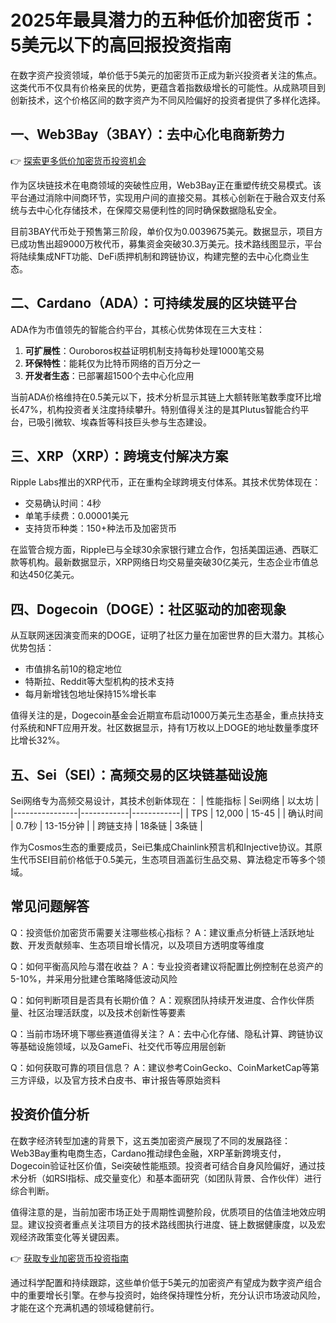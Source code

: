# 2025年最具潜力的五种低价加密货币：5美元以下的高回报投资指南

在数字资产投资领域，单价低于5美元的加密货币正成为新兴投资者关注的焦点。这类代币不仅具有价格亲民的优势，更蕴含着指数级增长的可能性。从成熟项目到创新技术，这个价格区间的数字资产为不同风险偏好的投资者提供了多样化选择。

## 一、Web3Bay（3BAY）：去中心化电商新势力

👉 [探索更多低价加密货币投资机会](https://bit.ly/okx_welcome)

作为区块链技术在电商领域的突破性应用，Web3Bay正在重塑传统交易模式。该平台通过消除中间商环节，实现用户间的直接交易。其核心创新在于融合双支付系统与去中心化存储技术，在保障交易便利性的同时确保数据隐私安全。

目前3BAY代币处于预售第三阶段，单价仅为0.0039675美元。数据显示，项目方已成功售出超9000万枚代币，募集资金突破30.3万美元。技术路线图显示，平台将陆续集成NFT功能、DeFi质押机制和跨链协议，构建完整的去中心化商业生态。

## 二、Cardano（ADA）：可持续发展的区块链平台

ADA作为市值领先的智能合约平台，其核心优势体现在三大支柱：
1. **可扩展性**：Ouroboros权益证明机制支持每秒处理1000笔交易
2. **环保特性**：能耗仅为比特币网络的百万分之一
3. **开发者生态**：已部署超1500个去中心化应用

当前ADA价格维持在0.5美元以下，技术分析显示其链上大额转账笔数季度环比增长47%，机构投资者关注度持续攀升。特别值得关注的是其Plutus智能合约平台，已吸引微软、埃森哲等科技巨头参与生态建设。

## 三、XRP（XRP）：跨境支付解决方案

Ripple Labs推出的XRP代币，正在重构全球跨境支付体系。其技术优势体现在：
- 交易确认时间：4秒
- 单笔手续费：0.00001美元
- 支持货币种类：150+种法币及加密货币

在监管合规方面，Ripple已与全球30余家银行建立合作，包括美国运通、西联汇款等机构。最新数据显示，XRP网络日均交易量突破30亿美元，生态企业市值总和达450亿美元。

## 四、Dogecoin（DOGE）：社区驱动的加密现象

从互联网迷因演变而来的DOGE，证明了社区力量在加密世界的巨大潜力。其核心优势包括：
- 市值排名前10的稳定地位
- 特斯拉、Reddit等大型机构的技术支持
- 每月新增钱包地址保持15%增长率

值得关注的是，Dogecoin基金会近期宣布启动1000万美元生态基金，重点扶持支付系统和NFT应用开发。社区数据显示，持有1万枚以上DOGE的地址数量季度环比增长32%。

## 五、Sei（SEI）：高频交易的区块链基础设施

Sei网络专为高频交易设计，其技术创新体现在：
| 性能指标       | Sei网络     | 以太坊     |
|----------------|------------|------------|
| TPS            | 12,000     | 15-45      |
| 确认时间       | 0.7秒      | 13-15分钟  |
| 跨链支持       | 18条链     | 3条链      |

作为Cosmos生态的重要成员，Sei已集成Chainlink预言机和Injective协议。其原生代币SEI目前价格低于0.5美元，生态项目涵盖衍生品交易、算法稳定币等多个领域。

## 常见问题解答

Q：投资低价加密货币需要关注哪些核心指标？
A：建议重点分析链上活跃地址数、开发贡献频率、生态项目增长情况，以及项目方透明度等维度

Q：如何平衡高风险与潜在收益？
A：专业投资者建议将配置比例控制在总资产的5-10%，并采用分批建仓策略降低波动风险

Q：如何判断项目是否具有长期价值？
A：观察团队持续开发进度、合作伙伴质量、社区治理活跃度，以及技术创新性等要素

Q：当前市场环境下哪些赛道值得关注？
A：去中心化存储、隐私计算、跨链协议等基础设施领域，以及GameFi、社交代币等应用层创新

Q：如何获取可靠的项目信息？
A：建议参考CoinGecko、CoinMarketCap等第三方评级，以及官方技术白皮书、审计报告等原始资料

## 投资价值分析

在数字经济转型加速的背景下，这五类加密资产展现了不同的发展路径：Web3Bay重构电商生态，Cardano推动绿色金融，XRP革新跨境支付，Dogecoin验证社区价值，Sei突破性能瓶颈。投资者可结合自身风险偏好，通过技术分析（如RSI指标、成交量变化）和基本面研究（如团队背景、合作伙伴）进行综合判断。

值得注意的是，当前加密市场正处于周期性调整阶段，优质项目的估值洼地效应明显。建议投资者重点关注项目方的技术路线图执行进度、链上数据健康度，以及宏观经济政策变化等关键因素。

👉 [获取专业加密货币投资指南](https://bit.ly/okx_welcome)

通过科学配置和持续跟踪，这些单价低于5美元的加密资产有望成为数字资产组合中的重要增长引擎。在参与投资时，始终保持理性分析，充分认识市场波动风险，才能在这个充满机遇的领域稳健前行。